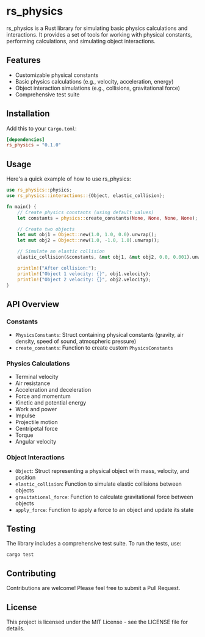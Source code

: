 # rs_physics

rs_physics is a Rust library for simulating basic physics calculations and interactions. It provides a set of tools for working with physical constants, performing calculations, and simulating object interactions.

## Features

- Customizable physical constants
- Basic physics calculations (e.g., velocity, acceleration, energy)
- Object interaction simulations (e.g., collisions, gravitational force)
- Comprehensive test suite

## Installation

Add this to your `Cargo.toml`:

```toml
[dependencies]
rs_physics = "0.1.0"
```

## Usage

Here's a quick example of how to use rs_physics:

```rust
use rs_physics::physics;
use rs_physics::interactions::{Object, elastic_collision};

fn main() {
    // Create physics constants (using default values)
    let constants = physics::create_constants(None, None, None, None);

    // Create two objects
    let mut obj1 = Object::new(1.0, 1.0, 0.0).unwrap();
    let mut obj2 = Object::new(1.0, -1.0, 1.0).unwrap();

    // Simulate an elastic collision
    elastic_collision(&constants, &mut obj1, &mut obj2, 0.0, 0.001).unwrap();

    println!("After collision:");
    println!("Object 1 velocity: {}", obj1.velocity);
    println!("Object 2 velocity: {}", obj2.velocity);
}
```

## API Overview

### Constants

- `PhysicsConstants`: Struct containing physical constants (gravity, air density, speed of sound, atmospheric pressure)
- `create_constants`: Function to create custom `PhysicsConstants`

### Physics Calculations

- Terminal velocity
- Air resistance
- Acceleration and deceleration
- Force and momentum
- Kinetic and potential energy
- Work and power
- Impulse
- Projectile motion
- Centripetal force
- Torque
- Angular velocity

### Object Interactions

- `Object`: Struct representing a physical object with mass, velocity, and position
- `elastic_collision`: Function to simulate elastic collisions between objects
- `gravitational_force`: Function to calculate gravitational force between objects
- `apply_force`: Function to apply a force to an object and update its state

## Testing

The library includes a comprehensive test suite. To run the tests, use:

```
cargo test
```

## Contributing

Contributions are welcome! Please feel free to submit a Pull Request.

## License

This project is licensed under the MIT License - see the LICENSE file for details.